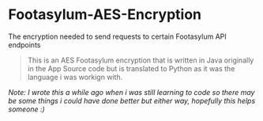 # Footasylum-AES-Encryption
The encryption needed to send requests to certain Footasylum API endpoints

> This is an AES Footasylum encryption that is written in Java originally in the App Source code but is translated to Python as it was the language i was workign with.

*Note: I wrote this a while ago when i was still learning to code so there may be some things i could have done better but either way, hopefully this helps someone :)*
